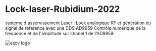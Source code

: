 # Lock-laser-Rubidium-2022
systeme d'asservissement Laser : Lock analogique RF et génération du signal de référence avec une DDS AD9959
Contrôle numérique de la fréquence et de l'amplitude sur chanel 1 de l'AD9959.

![ezcv logo](https://github.com/fabzz60/Lock-laser-Rubidium-2022/blob/main/Synoptique%20Lock%20laser%20Rubidium%202022.jpg)
